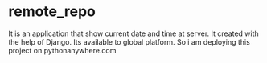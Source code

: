 # remote_repo
It is an application that show current date and time at server.
It created with the help of Django.
Its available to global platform.
So i am deploying this project on pythonanywhere.com
